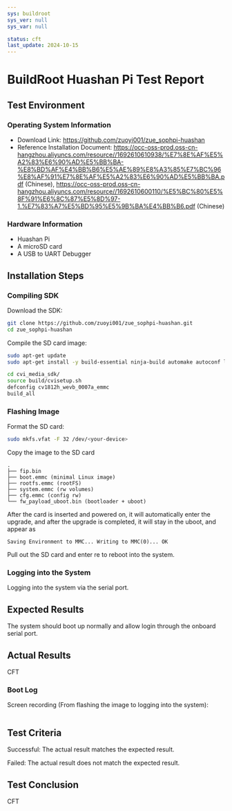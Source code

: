 ```yaml
---
sys: buildroot
sys_ver: null
sys_var: null

status: cft
last_update: 2024-10-15
---
```


# BuildRoot Huashan Pi Test Report

## Test Environment

### Operating System Information

- Download Link: https://github.com/zuoyi001/zue_sophpi-huashan
- Reference Installation Document: https://occ-oss-prod.oss-cn-hangzhou.aliyuncs.com/resource//1692610610938/%E7%8E%AF%E5%A2%83%E6%90%AD%E5%BB%BA-%E8%BD%AF%E4%BB%B6%E5%AE%89%E8%A3%85%E7%BC%96%E8%AF%91%E7%8E%AF%E5%A2%83%E6%90%AD%E5%BB%BA.pdf (Chinese), https://occ-oss-prod.oss-cn-hangzhou.aliyuncs.com/resource//1692610600110/%E5%BC%80%E5%8F%91%E6%8C%87%E5%8D%97-1.%E7%83%A7%E5%BD%95%E5%9B%BA%E4%BB%B6.pdf (Chinese)


### Hardware Information

- Huashan Pi
- A microSD card
- A USB to UART Debugger 

## Installation Steps

### Compiling SDK

Download the SDK:
```bash
git clone https://github.com/zuoyi001/zue_sophpi-huashan.git
cd zue_sophpi-huashan
```

Compile the SD card image:
```bash
sudo apt-get update
sudo apt-get install -y build-essential ninja-build automake autoconf libtool wget curl git gcc libssl-dev bc slib squashfs-tools android-sdk-libsparse-utils android-sdk-ext4-utils jq cmake python3-distutils tclsh scons parallel ssh-client tree python3-dev python3-pip device-tree-compiler ssh cpio fakeroot libncurses5 flex bison

cd cvi_media_sdk/
source build/cvisetup.sh 
defconfig cv1812h_wevb_0007a_emmc
build_all 
```

### Flashing Image

Format the SD card:
```bash
sudo mkfs.vfat -F 32 /dev/<your-device>
```

Copy the image to the SD card

```
.
├── fip.bin
├── boot.emmc (minimal Linux image)
├── rootfs.emmc (rootFS)
├── system.emmc (rw volumes)
├── cfg.emmc (config rw)
└── fw_payload_uboot.bin (bootloader + uboot)
``` 

After the card is inserted and powered on, it will automatically enter the upgrade, and after the upgrade is completed, it will stay in the uboot, and appear as
```
Saving Environment to MMC... Writing to MMC(0)... OK
```
Pull out the SD card and enter re to reboot into the system.

### Logging into the System

Logging into the system via the serial port.

## Expected Results

The system should boot up normally and allow login through the onboard serial port.

## Actual Results

CFT

### Boot Log

Screen recording (From flashing the image to logging into the system):

```log
```

## Test Criteria

Successful: The actual result matches the expected result.

Failed: The actual result does not match the expected result.

## Test Conclusion

CFT
